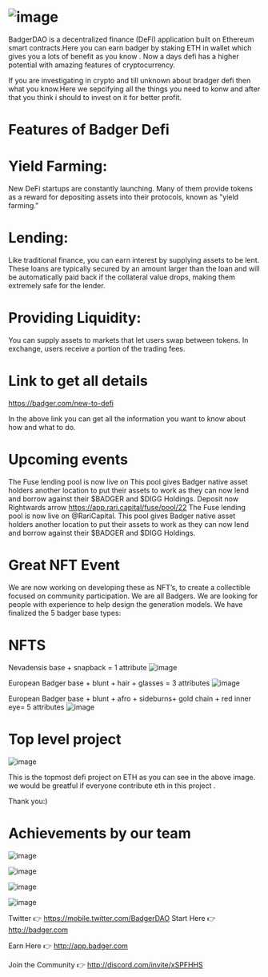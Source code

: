 # ![image](https://user-images.githubusercontent.com/84318174/135057692-920f77a7-8d2d-4091-90c1-74d475c2c3d5.png)

  BadgerDAO is a decentralized finance (DeFi) application built on Ethereum smart contracts.Here you can earn badger by staking ETH in wallet which gives you a lots of benefit as you know . Now a days defi has a higher potential with amazing features of cryptocurrency.

If you are investigating in crypto and till unknown about bradger defi then what you know.Here we  sepcifying all the things you need to konw and after that you think i should to invest on it for better profit.


# Features  of Badger Defi 
# Yield Farming:
New DeFi startups are constantly launching. Many of them provide tokens as a reward for depositing assets into their protocols, known as "yield farming."
# Lending:
Like traditional finance, you can earn interest by supplying assets to be lent. These loans are typically secured by an amount larger than the loan and will be automatically paid back if the collateral value drops, making them extremely safe for the lender.
# Providing Liquidity:
You can supply assets to markets that let users swap between tokens. In exchange, users receive a portion of the trading fees.
# Link to get all details
https://badger.com/new-to-defi 

In the above link you can get all the information you want to know about how and what to do.
# Upcoming events
The Fuse lending pool is now live on 
This pool gives Badger native asset holders another location to put their assets to work as they can now lend and borrow against their $BADGER and $DIGG Holdings.
Deposit now Rightwards arrow https://app.rari.capital/fuse/pool/22
The Fuse lending pool is now live on @RariCapital. This pool gives Badger native asset holders another location to put their assets to work as they can now lend and borrow against their $BADGER and $DIGG Holdings.
# Great NFT Event 
We are now working on developing these as NFT’s, to create a collectible focused on community participation. We are all Badgers. We are looking for people with experience to help design the generation models. We have finalized the 5 badger base types:
# NFTS 
Nevadensis base + snapback = 1 attribute 
![image](https://user-images.githubusercontent.com/84318174/135065441-42b6c67b-f14e-4667-9ae1-69a3a8093aa7.png)

European Badger base + blunt + hair + glasses = 3 attributes
![image](https://user-images.githubusercontent.com/84318174/135065750-521778a3-e518-45b7-9487-79a96b68704e.png)

European Badger base + blunt + afro + sideburns+ gold chain + red inner eye= 5 attributes
![image](https://user-images.githubusercontent.com/84318174/135066033-b8b9c5d3-dfa0-4e7c-8ed1-804c9bce2917.png)

# Top level project 
![image](https://user-images.githubusercontent.com/84318174/135066556-6e6fe9f9-7f78-4ece-94be-f4b7ffc34c6e.png)

This is the topmost defi project on ETH as you can see in the above image. we would be greatful if everyone contribute eth in this project .

Thank you:)

# Achievements by our team 
![image](https://user-images.githubusercontent.com/84318174/135068056-31da8095-8001-4f4a-bd30-a3c0bfed290b.png)

![image](https://user-images.githubusercontent.com/84318174/135068477-1d879854-3017-4342-8c1b-753e8f89b9ec.png)

![image](https://user-images.githubusercontent.com/84318174/135068633-000a3289-aeea-4a3e-a58e-cc0dcdb3ad9b.png)

![image](https://user-images.githubusercontent.com/84318174/135068885-769a09b3-5310-4d8f-9a6d-57ad1de97e30.png)

Twitter 👉
https://mobile.twitter.com/BadgerDAO 
Start Here 👉 http://badger.com

Earn Here 👉 http://app.badger.com

Join the Community 👉 http://discord.com/invite/xSPFHHS























